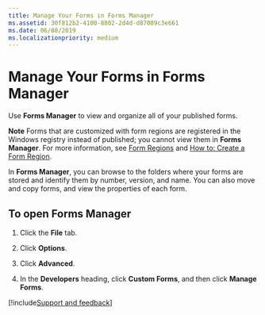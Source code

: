 ```yaml
---
title: Manage Your Forms in Forms Manager
ms.assetid: 30f812b2-4100-8802-2d4d-d87089c3e661
ms.date: 06/08/2019
ms.localizationpriority: medium
---
```



# Manage Your Forms in Forms Manager

Use **Forms Manager** to view and organize all of your published forms.


 **Note** Forms that are customized with form regions are registered in the Windows registry instead of published; you cannot view them in **Forms Manager**. For more information, see [Form Regions](../Outlook-Forms/form-regions.md) and [How to: Create a Form Region](../Outlook-Forms/create-a-form-region.md).


In **Forms Manager**, you can browse to the folders where your forms are stored and identify them by number, version, and name. You can also move and copy forms, and view the properties of each form.


## To open Forms Manager


1. Click the **File** tab.
    
2. Click **Options**. 
    
3. Click **Advanced**. 
    
4. In the **Developers** heading, click **Custom Forms**, and then click **Manage Forms**.

[!include[Support and feedback](~/includes/feedback-boilerplate.md)]
